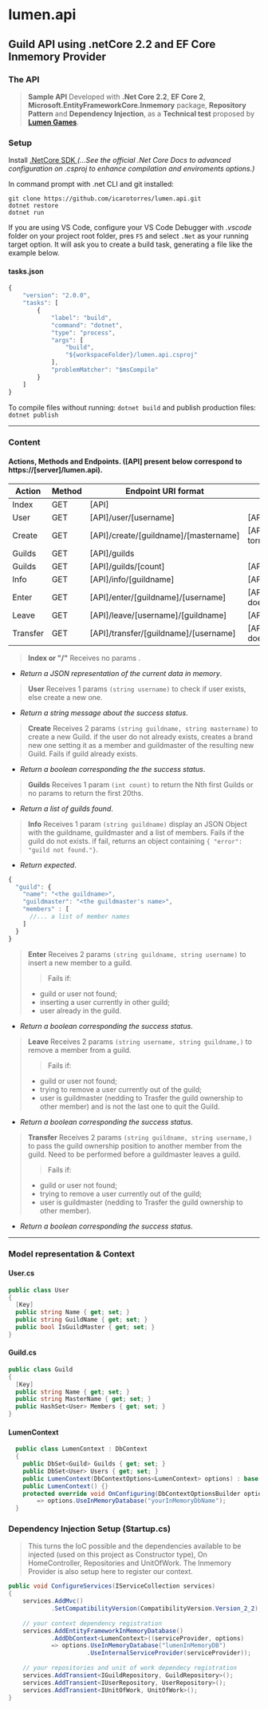 ﻿# lumen.api
## Guild API using .netCore 2.2 and EF Core Inmemory Provider

### The API
> **Sample API** Developed with **.Net Core 2.2**, **EF Core 2**, **Microsoft.EntityFrameworkCore.Inmemory** package, **Repository Pattern** and **Dependency Injection**, as a **Technical test** proposed by **[Lumen Games](https://lumen.games/ "Lumen Games")**.

### Setup

Install [.NetCore SDK ](https://dotnet.microsoft.com/download "microsoft downloads")
_(...See the official .Net Core Docs to advanced configuration on <projectname>.csproj to enhance compilation and enviroments options.)_

In command prompt with .net CLI and git installed:
```
git clone https://github.com/icarotorres/lumen.api.git
dotnet restore
dotnet run
```
If you are using VS Code, configure your VS Code Debugger with _.vscode_ folder on your project root folder, pres `F5` and select `.Net` as your running target option. It will ask you to create a build task, generating a file like the example below.

#### tasks.json
``` js
{
    "version": "2.0.0",
    "tasks": [
        {
            "label": "build",
            "command": "dotnet",
            "type": "process",
            "args": [
                "build",
                "${workspaceFolder}/lumen.api.csproj"
            ],
            "problemMatcher": "$msCompile"
        }
    ]
}
```

To compile files without running:
`dotnet build`
and publish production files:
`dotnet publish`
___

### Content

#### Actions, Methods and Endpoints. ([API] present below correspond to https://[server]/lumen.api).
| Action | Method | Endpoint URI format | Example |
| -------| -------| --------------------------------| -------------| 
| Index | GET | [API] | |
| User | GET | [API]/user/[username] | [API]/user/icaro torres |
| Create | GET | [API]/create/[guildname]/[mastername] |[API]/create/myguild/icaro torres |
| Guilds | GET | [API]/guilds | |
| Guilds | GET | [API]/guilds/[count] | [API]/guilds/100 |
| Info | GET | [API]/info/[guildname] | [API]/info/myguild |
| Enter | GET | [API]/enter/[guildname]/[username] | [API]/enter/myguild/john doe |
| Leave | GET | [API]/leave/[username]/[guildname] | [API]/john doe/myguild |
| Transfer | GET | [API]/transfer/[guildname]/[username] | [API]/transfer/myguild/jane doe |

> **Index or "/"**
> Receives no params .
+ _Return a JSON representation of the current data in memory_.

> **User**
> Receives 1 params `(string username)` to check if user exists, else create a new one.
+ _Return a string message about the success status_.

> **Create**
> Receives 2 params `(string guildname, string mastername)` to create a new Guild.
> if the user do not already exists, creates a brand new one setting it as a member and guildmaster of the resulting new Guild.
> Fails if guild already exists.
+ _Return a boolean corresponding the the success status_.

> **Guilds**
> Receives 1 param `(int count)` to return the Nth first Guilds or no params to return the first 20ths.
+ _Return a list of guilds found_.

> **Info**
> Receives 1 param `(string guildname)` display an JSON Object with the guildname, guildmaster and a list of members.
> Fails if the guild do not exists.
> if fail, returns an object containing `{ "error":  "guild not found."}`.
+ _Return expected_.
``` js
{
  "guild": {
    "name": "<the guildname>",
    "guildmaster": "<the guildmaster's name>",
    "members" : [
      //... a list of member names
    ]
  }
}
```
> **Enter**
> Receives 2 params `(string guildname, string username)` to insert a new member to a guild.
>> Fails if: 
>+ guild or user not found;
>+ inserting a user currently in other guild;
>+ user already in the guild.
+ _Return a boolean corresponding the success status_.

> **Leave**
> Receives 2 params `(string username, string guildname,)` to remove a member from a guild.
>> Fails if: 
>+ guild or user not found;
>+ trying to remove a user currently out of the guild;
>+ user is guildmaster (nedding to Trasfer the guild ownership to other member) and is not the last one to quit the Guild.
+ _Return a boolean corresponding the success status_.

> **Transfer**
> Receives 2 params `(string guildname, string username,)` to pass the guild ownership position to another member from the guild.
> Need to be performed before a guildmaster leaves a guild.
>> Fails if: 
>+ guild or user not found;
>+ trying to remove a user currently out of the guild;
>+ user is guildmaster (nedding to Trasfer the guild ownership to other member).
+ _Return a boolean corresponding the success status_.

___
### Model representation & Context
#### User.cs
``` c#
public class User
{
  [Key]
  public string Name { get; set; }
  public string GuildName { get; set; }
  public bool IsGuildMaster { get; set; }
}
```

#### Guild.cs
``` c#
public class Guild
{
  [Key]
  public string Name { get; set; }
  public string MasterName { get; set; }
  public HashSet<User> Members { get; set; }
}
```

#### LumenContext
``` c#
  public class LumenContext : DbContext
  {
    public DbSet<Guild> Guilds { get; set; }
    public DbSet<User> Users { get; set; }
    public LumenContext(DbContextOptions<LumenContext> options) : base(options) { }
    public LumenContext() {}
    protected override void OnConfiguring(DbContextOptionsBuilder options)
        => options.UseInMemoryDatabase("yourInMemoryDbName");
  }
```

### Dependency Injection Setup (Startup.cs)
> This turns the IoC possible and the dependencies available to be injected (used on this project as Constructor type), On HomeController, Repositories and UnitOfWork.
> The Inmemory Provider is also setup here to register our context.
```c#
public void ConfigureServices(IServiceCollection services)
{
    services.AddMvc()
            .SetCompatibilityVersion(CompatibilityVersion.Version_2_2);
            
    // your context dependency registration
    services.AddEntityFrameworkInMemoryDatabase()
            .AddDbContext<LumenContext>((serviceProvider, options)
            => options.UseInMemoryDatabase("lumenInMemoryDB")
                      .UseInternalServiceProvider(serviceProvider));
    
    // your repositories and unit of work dependecy registration
    services.AddTransient<IGuildRepository, GuildRepository>(); 
    services.AddTransient<IUserRepository, UserRepository>();
    services.AddTransient<IUnitOfWork, UnitOfWork>();                             
}   
```
